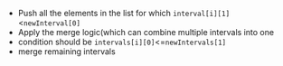 * Push all the elements in the list for which `interval[i][1]`<`newInterval[0]`
* Apply the merge logic(which can combine multiple intervals into one
* condition should be `intervals[i][0]`<=`newIntervals[1]`
* merge remaining intervals